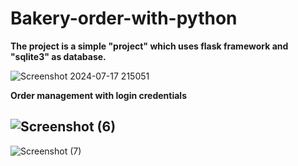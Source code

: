 # Bakery-order-with-python
**The project is a simple "project" which uses flask framework and "sqlite3" as database.**

![Screenshot 2024-07-17 215051](https://github.com/user-attachments/assets/4aa8b062-c008-45a9-9a7d-54d17b471741)

**Order management with login credentials**

![Screenshot (6)](https://github.com/user-attachments/assets/6896e9fb-bb10-4089-995e-8bc830a6f63c)
-------------------------------------------------------------------------------------------
![Screenshot (7)](https://github.com/user-attachments/assets/596c8da9-d348-4f4c-b007-5d39c81e0fc8)
